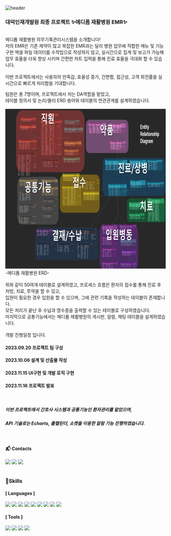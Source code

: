 ![header](https://capsule-render.vercel.app/api?type=waving&color=timeGradient&text=Welcome%20to%20Mediform%20Project%20🏥&animation=twinkling&fontSize=35&fontAlignY=40&fontAlign=65&height=200)

### 대덕인재개발원 최종 프로젝트 ✨메디폼 재활병원 EMR✨
<br/>
메디폼 재활병원 의무기록관리시스템을 소개합니다! <br> 
저의 EMR은 기존 제약이 많고 복잡한 EMR과는 달리 병원 업무에 적합한 메뉴 및 기능 구현 엑셀 파일 데이터를 수작업으로 작성하지 않고,  
실시간으로 집계 및 보고가 가능해 업무 효율을 더욱 향상 시키며 간편한 차트 입력을 통해 진료 효율을 극대화 할 수 있습니다.
<br><br>
이번 프로젝트에서는 사용자의 만족감, 효율성 증가, 간편함, 접근성, 고객 회전률을 실시간으로 빠르게 처리함을 기대합니다.  

팀원은 총 7명이며, 프로젝트에서 저는 DA역할을 맡았고, <br>
테이블 정의서 및 논리/물리 ERD 용어와 테이블의 연관관계를 설계하였습니다.
<br><br>
<img src="MediformERD.png" width="800" height="500"/>
<br>
-메디폼 재활병원 ERD-
<br><br>
위와 같이 50여개 테이블로 설계하였고, 프로세스 흐름은 환자의 접수를 통해 진료 후 처방, 치료, 투약을 할 수 있고, <br>
입원이 필요한 경우 입원을 할 수 있으며, 그에 관련 기록을 작성하는 테이블이 존재합니다. <br>
모든 처리가 끝난 후 수납과 영수증을 출력할 수 있는 테이블로 구성하였습니다. <br>
마지막으로 공통기능에서는 메디폼 재활병원의 게시판, 알람, 채팅 테이블을 설계하였습니다.
<br><br>
개발 진행일정 입니다.
#### 2023.09.20 프로젝트 팀 구성  
#### 2023.10.06 설계 및 산출물 작성
#### 2023.11.15 UI구현 및 개발 로직 구현 
#### 2023.11.16 프로젝트 발표
<br>

##### 이번 프로젝트에서 간호사 시스템과 공통기능인 환자관리를 맡았으며,
##### API 기술로는 Echarts, 풀켈린더, 소켓을 이용한 알람 기능 진행하였습니다.

<br>

#### 📬 Contacts
  
<a href="https://www.notion.so/181bd8ee22f94bd08b9c04d5e9f4d2a5?v=76e4ec8ca39d47bcbe627bc6c2634bf9" target="_blank"><img src="https://img.shields.io/badge/notion-black?style=flat-square&logo=notion&logoColor=white"/></a>
<img src="https://img.shields.io/badge/itworld2304@naver.com-19B724?style=flat-square&logo=naver&logoColor=white"/>
<img src="https://img.shields.io/badge/hee_ring_ing-FC33FF?style=flat-square&logo=instagram&logoColor=white"/>
  #
### 💪Skills  
   #### [ Languages ]   
  
<img src="https://img.shields.io/badge/java-FA501A?style=flat-square&logo=OpenJDK&logoColor=white"/> <img src="https://img.shields.io/badge/Spring-6DB33F?style=flat-square&logo=Spring&logoColor=white"/>
<img src="https://img.shields.io/badge/CSS3-1572B6?style=flat-square&logo=css3&logoColor=white"/>
<img src="https://img.shields.io/badge/HTML5-E34F26?style=flat-square&logo=html5&logoColor=white"/>
<img src="https://img.shields.io/badge/JavaScript-F7DF1E?style=flat-square&logo=javascript&logoColor=black"/>
<img src="https://img.shields.io/badge/jQuery-0769AD?style=flat-square&logo=jQuery&logoColor=white"/>
<img src="https://img.shields.io/badge/JSON-000000?style=flat-square&logo=json&logoColor=white"/>
<img src="https://img.shields.io/badge/ORACLE-F80000?style=flat-square&logo=oracle&logoColor=white"/> <img src="https://img.shields.io/badge/Apache Tomcat-F8DC75?style=flat-square&logo=apachetomcat&logoColor=black"/> 

  #### [ Tools ]  
    
<img src="https://img.shields.io/badge/Bootstrapap-7952B3?style=flat-square&logo=bootstrap&logoColor=white"/> <img src="https://img.shields.io/badge/GitHub-181717?style=flat-square&logo=GitHub&logoColor=white"/>
<img src="https://img.shields.io/badge/Eclipse IDE-2C2255?style=flat-square&logo=eclipseide&logoColor=white"/>
<img src="https://img.shields.io/badge/Visual Studio Code-007ACC?style=flat-square&logo=Visual Studio Code&logoColor=white"/>



<!--
**ji-yeon-ing/ji-yeon-ing** is a ✨ _special_ ✨ repository because its `README.md` (this file) appears on your GitHub profile.

로고 쓸때
<a href="버튼을 눌렀을 때 이동할 링크" target="_blank"><img src="https://img.shields.io/badge/뱃지레이블-배경색?style=뱃지모양&logo=로고&logoColor=로고색상"/></a>
이미지 사진 조절이 필요업는 경우
![캡처](MediformERD.png)

이미지 사이즈 조절해서 올리는 경우
<img src="이미지주소.png" width="200" height="400"/>

Here are some ideas to get you started:

- 🔭 I’m currently working on ...
- 🌱 I’m currently learning ...
- 👯 I’m looking to collaborate on ...
- 🤔 I’m looking for help with ...
- 💬 Ask me about ...
- 📫 How to reach me: ...
- 😄 Pronouns: ...
- ⚡ Fun fact: ...
-->
